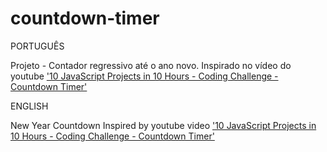 # countdown-timer

PORTUGUÊS

Projeto - Contador regressivo até o ano novo.
Inspirado no vídeo do youtube ['10 JavaScript Projects in 10 Hours - Coding Challenge - Countdown Timer'](https://youtu.be/dtKciwk_si4?t=72)

ENGLISH

New Year Countdown
Inspired by youtube video ['10 JavaScript Projects in 10 Hours - Coding Challenge - Countdown Timer'](https://youtu.be/dtKciwk_si4?t=72)
